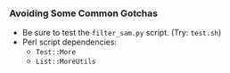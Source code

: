

### Avoiding Some Common Gotchas

 - Be sure to test the `filter_sam.py` script. (Try: `test.sh`)
 - Perl script dependencies:
    - `Test::More`
    - `List::MoreUtils`